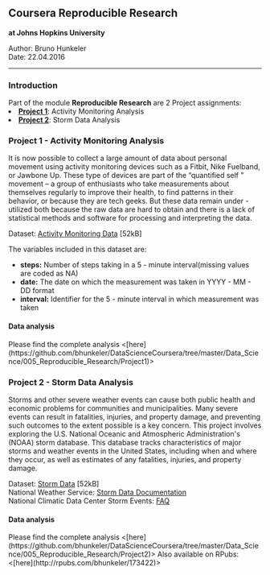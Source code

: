 
<h2>Coursera Reproducible Research</h2>
<b>at Johns Hopkins University</b>

Author: Bruno Hunkeler   
Date:   22.04.2016
<hr>
<h3>Introduction</h3>
Part of the module <b>Reproducible Research</b> are 2 Project assignments: 

<li><b><a href="#Project1">Project 1</a></b>: Activity Monitoring Analysis
<li><b><a href="#Project2">Project 2</a></b>: Storm Data Analysis


<h3><a name = "Project1">Project 1 - Activity Monitoring Analysis</a></h3>

It is now possible to collect a large amount of data about personal movement using activity monitoring devices such as 
a Fitbit, Nike Fuelband, or Jawbone Up. These type of devices are part of the “quantified self ” movement – a group of 
enthusiasts who take measurements about themselves regularly to improve their health, to find patterns in their behavior, 
or because they are tech geeks. But these data remain under - utilized both because the raw data are hard to obtain and 
there is a lack of statistical methods and software for processing and interpreting the data.

Dataset:       [Activity Monitoring Data](https://d396qusza40orc.cloudfront.net/repdata%2Fdata%2Factivity.zip) [52kB] 

The variables included in this dataset are:  
<ul>
<li><b>steps:</b> Number of steps taking in a 5 - minute interval(missing values are coded as NA)
<li><b>date:</b> The date on which the measurement was taken in YYYY - MM - DD format
<li><b>interval:</b> Identifier for the 5 - minute interval in which measurement was taken
</ul>

<h4>Data analysis</h4>
Please find the complete analysis <[here](https://github.com/bhunkeler/DataScienceCoursera/tree/master/Data_Science/005_Reproducible_Research/Project1)>

<h3><a name = "Project1">Project 2 - Storm Data Analysis</a></h3>

Storms and other severe weather events can cause both public health and economic problems for communities and 
municipalities. Many severe events can result in fatalities, injuries, and property damage, and preventing such 
outcomes to the extent possible is a key concern.
This project involves exploring the U.S. National Oceanic and Atmospheric Administration's (NOAA) storm database. 
This database tracks characteristics of major storms and weather events in the United States, including when and 
where they occur, as well as estimates of any fatalities, injuries, and property damage.

Dataset:                                    [Storm Data](https://d396qusza40orc.cloudfront.net/repdata%2Fdata%2FStormData.csv.bz2) [52kB]   
National Weather Service:                   [Storm Data Documentation](https://d396qusza40orc.cloudfront.net/repdata%2Fpeer2_doc%2Fpd01016005curr.pdf)  
National Climatic Data Center Storm Events: [FAQ](https://d396qusza40orc.cloudfront.net/repdata%2Fpeer2_doc%2FNCDC%20Storm%20Events-FAQ%20Page.pdf)  

<h4>Data analysis</h4>
Please find the complete analysis <[here](https://github.com/bhunkeler/DataScienceCoursera/tree/master/Data_Science/005_Reproducible_Research/Project2)>
Also available on RPubs: <[here](http://rpubs.com/bhunkeler/173422)>




